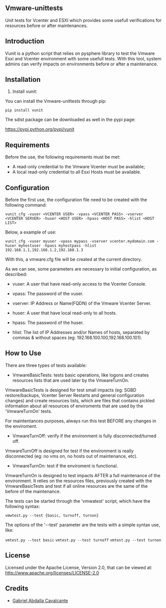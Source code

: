 Vmware-unittests
----------------

Unit tests for Vcenter and ESXI which provides some usefull verifications for
resources before or after maintenances.

Introduction
------------

Vunit is a python script that relies on pysphere library to test
the Vmware Esxi and Vcenter environment with some usefull tests. With this tool,
system admins can verify impacts on environments before or after a maintenance.

Installation
------------

1. Install vunit:

You can install the Vmware-unittests through pip:

`pip install vunit`

The sdist package can be downloaded as well in the pypi page:

https://pypi.python.org/pypi/vunit

Requirements
------------

Before the use, the following requirements must be met:

 * A read-only credential to the Vmware Vcenter must be available;
 * A local read-only credential to all Esxi Hosts must be available.
 
Configuration
-------------
Before the first use, the configuration file need to be created with the 
following command:

`vunit_cfg -vuser <VCENTER USER> -vpass <VCENTER PASS> -vserver <VCENTER SERVER>
-huser <HOST USER> -hpass <HOST PASS> -hlist <HOST LIST>`

Below, a example of use:

`vunit_cfg -vuser myuser -vpass mypass -vserver vcenter.mydomain.com
-huser myhostuser -hpass myhostpass -hlist 192.168.1.1,192.168.1.2,192.168.1.3`

With this, a vmware.cfg file will be created at the current directory.

As we can see, some parameters are necessary to initial configuration, as 
described:

 * vuser: A user that have read-only access to the Vcenter Console.
 * vpass: The password of the vuser.
 * vserver: IP Address or Name(FQDN) of the Vmware Vcenter Server.
 
 * huser: A user that have local read-only to all hosts.
 * hpass: The password of the huser.
 * hlist: The list of IP Addresses and/or Names of hosts, separated by commas &
 without spaces (eg: 192.168.100.100,192.168.100.101).

How to Use
----------

There are three types of tests available:

* VmwareBasicTests: tests basic operations, like logons and creates resources 
lists that are used later by the VmwareTurnOn.

VmwareBasicTests is designed for test small impacts (eg: SGBD
restore/backups, Vcenter Server Restarts and general configuration changes) and
create resources lists, which are files that contains pickled information about
all resources of enviroments that are used by the 'VmwareTurnOn' tests.

For maintentances purposes, always run this test BEFORE any changes in the
enviroment.

* VmwareTurnOff: verify if the environment is fully disconnected/turned off.

VmwareTurnOff is designed for test if the environment is really disconnected
(eg: no vms on, no hosts out of maintenance, etc).

* VmwareTurnOn: test if the enviroment is functional.

VmwareTurnOn is designed to test impacts AFTER a full maintenance of the environment.
It relies on the resources files, previously created with the VmwareBasicTests
and test if all online resources are the same of the before of the maintenance.

The tests can be started through the 'vmwatest' script, which have the following syntax:

`vmwtest.py --test {basic, turnoff, turnon}`

The options of the '--test' parameter are the tests with a simple syntax use, like:

`vmtest.py --test basic`
`vmtest.py --test turnoff`
`vmtest.py --test turnon`

License
-------

Licensed under the Apache License, Version 2.0, that can be viewed at:
  http://www.apache.org/licenses/LICENSE-2.0

Credits
-------
* [Gabriel Abdalla Cavalcante](https://github.com/gcavalcante8808)
